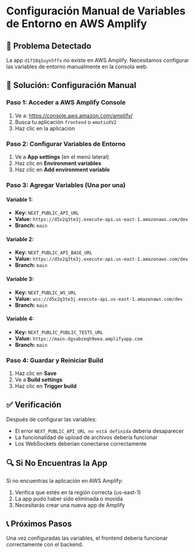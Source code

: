 # Configuración Manual de Variables de Entorno en AWS Amplify

## 🚨 Problema Detectado
La app `d1718q1uyn5ffx` no existe en AWS Amplify. Necesitamos configurar las variables de entorno manualmente en la consola web.

## 🔧 Solución: Configuración Manual

### Paso 1: Acceder a AWS Amplify Console
1. Ve a: https://console.aws.amazon.com/amplify/
2. Busca tu aplicación `frontend` o `emotioXV2`
3. Haz clic en la aplicación

### Paso 2: Configurar Variables de Entorno
1. Ve a **App settings** (en el menú lateral)
2. Haz clic en **Environment variables**
3. Haz clic en **Add environment variable**

### Paso 3: Agregar Variables (Una por una)

#### Variable 1:
- **Key:** `NEXT_PUBLIC_API_URL`
- **Value:** `https://d5x2q3te3j.execute-api.us-east-1.amazonaws.com/dev`
- **Branch:** `main`

#### Variable 2:
- **Key:** `NEXT_PUBLIC_API_BASE_URL`
- **Value:** `https://d5x2q3te3j.execute-api.us-east-1.amazonaws.com/dev`
- **Branch:** `main`

#### Variable 3:
- **Key:** `NEXT_PUBLIC_WS_URL`
- **Value:** `wss://d5x2q3te3j.execute-api.us-east-1.amazonaws.com/dev`
- **Branch:** `main`

#### Variable 4:
- **Key:** `NEXT_PUBLIC_PUBLIC_TESTS_URL`
- **Value:** `https://main.dgsabzeqh9eea.amplifyapp.com`
- **Branch:** `main`

### Paso 4: Guardar y Reiniciar Build
1. Haz clic en **Save**
2. Ve a **Build settings**
3. Haz clic en **Trigger build**

## ✅ Verificación
Después de configurar las variables:
- El error `NEXT_PUBLIC_API_URL no está definida` debería desaparecer
- La funcionalidad de upload de archivos debería funcionar
- Los WebSockets deberían conectarse correctamente

## 🔍 Si No Encuentras la App
Si no encuentras la aplicación en AWS Amplify:
1. Verifica que estés en la región correcta (us-east-1)
2. La app pudo haber sido eliminada o movida
3. Necesitarás crear una nueva app de Amplify

## 📞 Próximos Pasos
Una vez configuradas las variables, el frontend debería funcionar correctamente con el backend.
